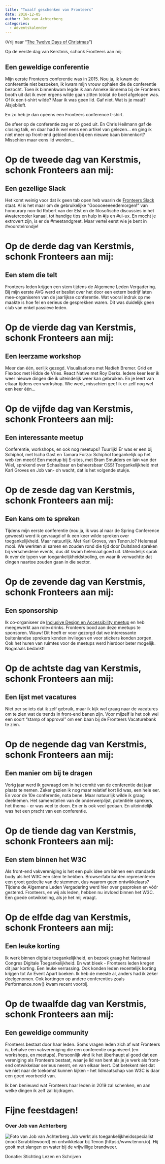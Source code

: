 ```yaml
---
title: "Twaalf geschenken van Fronteers"
date: 2018-12-05
author: Job van Achterberg
categories: 
  - Adventskalender
---
```

(Vrij naar “[The Twelve Days of Christmas](https://nl.wikipedia.org/wiki/The_Twelve_Days_of_Christmas)”)

Op de eerste dag van Kerstmis, schonk Fronteers aan mij:

## Een geweldige conferentie

Mijn eerste Fronteers conferentie was in 2015. Nou ja, ik kwam de conferentie niet bezoeken, ik kwam mijn vrouw ophalen die de conferentie bezocht. Toen ik binnenkwam legde ik aan Anneke Sinnema bij de Fronteers booth uit dat ik even ergens wilde gaan zitten totdat de boel afgelopen was. Of ik een t-shirt wilde? Maar ik was geen lid. Gaf niet. Wat is je maat? Alsjeblieft.

En zo heb je dan opeens een Fronteers conference t-shirt.

De sfeer op de conferentie zag er zó goed uit. En Chris Heilmann gaf de closing talk, en daar had ik wel eens een artikel van gelezen… en ging ik niet meer op front-end gebied doen bij een nieuwe baan binnenkort? Misschien maar eens lid worden…

# Op de tweede dag van Kerstmis, schonk Fronteers aan mij:

## Een gezellige Slack

Het komt weinig voor dat ik geen tab open heb waarin de [Fronteers Slack](https://fronteers-slack.herokuapp.com/) staat. Al is het maar om de gebruikelijke “Gooooeeeeedemorgen!” van honourary non-lid Robert van der Elst en de filosofische discussies in het #watercooler kanaal, tot handige tips en hulp in #js en #ui-ux. En mocht je extrovert zijn, is er de #meetandgreet. Maar vertel eerst wie je bent in #voorstelrondje!

# Op de derde dag van Kerstmis, schonk Fronteers aan mij:

## Een stem die telt

Fronteers leden krijgen een stem tijdens de Algemene Leden Vergadering. Bij mijn eerste AVG werd er beslist over het door een extern bedrijf laten mee-organiseren van de jaarlijkse conferentie. Wat vooral indruk op me maakte is hoe fel en serieus de gesprekken waren. Dit was duidelijk geen club van enkel passieve leden.

# Op de vierde dag van Kerstmis, schonk Fronteers aan mij:

## Een leerzame workshop

Meer dan één, eerlijk gezegd. Visualisations met Nadieh Bremer. Grid en Flexbox met Hidde de Vries. React Native met Roy Derks. Iedere keer leer ik weer nieuwe dingen die ik uiteindelijk weer kan gebruiken. En je leert van elkaar tijdens een workshop. Wie weet, misschien geef ik er zelf nog wel een keer één…

# Op de vijfde dag van Kerstmis, schonk Fronteers aan mij:

## Een interessante meetup

Conferentie, workshops, en ook nog meetups? Tuurlijk! Er was er een bij Schiphol, met Ischa Gast en Tamara Forza: Schiphol toegankelijk op het web (en meer)! Een meetup bij E-sites, met Bram Smulders en Iain van der Wiel, sprekend over Schaalbaar en beheersbaar CSS! Toegankelijkheid met Karl Groves en Job van- oh wacht, dat is het volgende stukje.

# Op de zesde dag van Kerstmis, schonk Fronteers aan mij:

## Een kans om te spreken

Tijdens mijn eerste conferentie (nou ja, ik was al naar de Spring Conference geweest) werd ik gevraagd of ik een keer wilde spreken over toegankelijkheid. Maar natuurlijk. Met Karl Groves, van Tenon.io? Helemaal mooi. We werkten al samen en zouden rond die tijd door Duitsland spreken bij verscheidene events, dus dit kwam helemaal goed uit. Uiteindelijk sprak ik over de typen van toegankelijkheidstooling, en waar ik verwachtte dat dingen naartoe zouden gaan in die sector.

# Op de zevende dag van Kerstmis, schonk Fronteers aan mij:

## Een sponsorship

Ik co-organiseer de [Inclusive Design en Accessibility meetup](https://www.idea11y.nl) en heb meegewerkt aan role=drinks. Fronteers bood aan deze meetups te sponsoren. Wauw! Dit heeft er voor gezorgd dat we interessante buitenlandse sprekers konden invliegen en voor stickers konden zorgen. Ook het huren van ruimtes voor de meetups werd hierdoor beter mogelijk. Nogmaals bedankt!

# Op de achtste dag van Kerstmis, schonk Fronteers aan mij:

## Een lijst met vacatures

Niet per se iets dat ik zelf gebruik, maar ik kijk wel graag naar de vacatures om te zien wat de trends in front-end banen zijn. Voor mijzelf is het ook wel een soort “stamp of approval” om een baan bij de Fronteers Vacaturebank te zien.

# Op de negende dag van Kerstmis, schonk Fronteers aan mij:

## Een manier om bij te dragen

Vorig jaar werd ik gevraagd om in het comité van de conferentie dat jaar plaats te nemen. Zeker gezien ik nog maar relatief kort lid was, een hele eer. En voor de 10e conferentie, nota bene. Maar natuurlijk wilde ik graag deelnemen. Het samenstellen van de onderwerplijst, potentiële sprekers, het thema - er was veel te doen. En er is ook veel gedaan. En uiteindelijk was het een pracht van een conferentie.

# Op de tiende dag van Kerstmis, schonk Fronteers aan mij:

## Een stem binnen het W3C

Als front-end vakvereniging is het een puik idee om binnen een standards body als het W3C een stem te hebben. Browserfabrikanten representeren een groot gedeelte van de stemmen, dus waarom geen ontwikkelaars? Tijdens de Algemene Leden Vergadering werd hier over gesproken en vóór gestemd. Fronteers, en wij als leden, hebben nu invloed binnen het W3C. Een goede ontwikkeling, als je het mij vraagt.

# Op de elfde dag van Kerstmis, schonk Fronteers aan mij:

## Een leuke korting

Ik werk binnen digitale toegankelijkheid, en bezoek graag het Nationaal Congres Digitale Toegankelijkheid. En wat bleek - Fronteers leden kregen dit jaar korting. Een leuke verrassing. Ook konden leden recentelijk korting krijgen tot An Event Apart boeken. Ik heb de meeste al, anders had ik zeker deelgenomen. Ook kortingen op andere conferenties zoals Performance.now() kwam recent voorbij.

# Op de twaalfde dag van Kerstmis, schonk Fronteers aan mij:

## Een geweldige community

Fronteers bestaat door haar leden. Soms vragen leden zich af wat Fronteers _is_, behalve een vakvereniging die een conferentie organiseert (en workshops, en meetups). Persoonlijk vind ik het überhaupt al goed dat een vereniging als Fronteers bestaat, waar je lid van bent als je je werk als front-end ontwikkelaar serieus neemt, en van elkaar leert. Dat betekent niet dat we niet naar de toekomst kunnen kijken - het lidmaatschap van W3C is daar een goed voorbeeld van.

Ik ben benieuwd wat Fronteers haar leden in 2019 zal schenken, en aan welke dingen ik zelf zal bijdragen.

# Fijne feestdagen!

### Over Job van Achterberg
<img src="/_img/adventskalender/job.jpg" alt="Foto van Job van Achterberg" class="floating-portrait" /> 
Job werkt als toegankelijkheidsspecialist (mooi Scrabblewoord) en ontwikkelaar bij Tenon (https://www.tenon.io). Hij gooit met slangen en water bij de vrijwillige brandweer.

Donatie: Stichting Lezen en Schrijven
